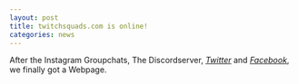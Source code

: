 ```yaml
---
layout: post
title: twitchsquads.com is online!
categories: news
---
```

After the Instagram Groupchats, The Discordserver, *[Twitter](https://www.twitter.com/twitchsquads)* and *[Facebook](https://www.facebook.com/twitchsquads)*, we finally got a Webpage.
